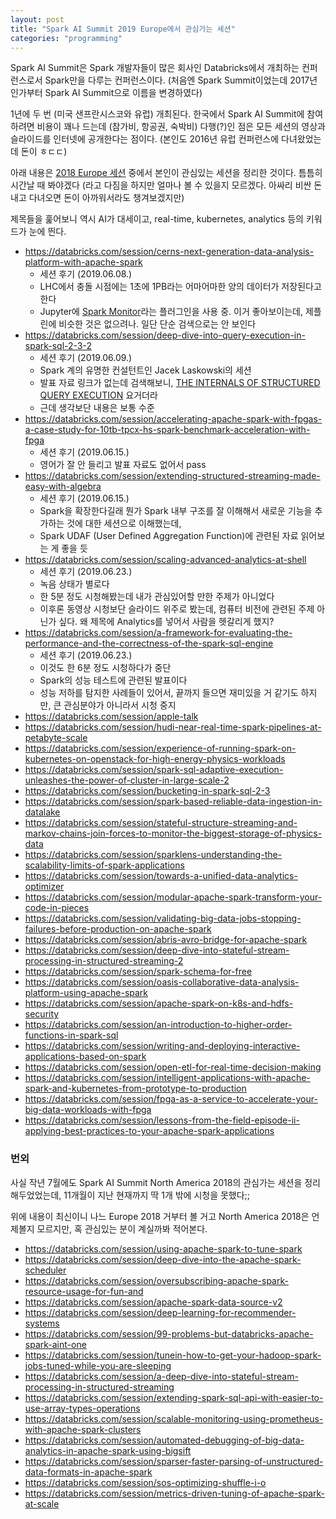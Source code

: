 ```yaml
---
layout: post
title: "Spark AI Summit 2019 Europe에서 관심가는 세션"
categories: "programming"
---
```


Spark AI Summit은 Spark 개발자들이 많은 회사인 Databricks에서 개최하는 컨퍼런스로서 Spark만을 다루는 컨퍼런스이다. (처음엔 Spark Summit이었는데 2017년인가부터 Spark AI Summit으로 이름을 변경하였다)

1년에 두 번 (미국 샌프란시스코와 유럽) 개최된다. 한국에서 Spark AI Summit에 참여하려면 비용이 꽤나 드는데 (참가비, 항공권, 숙박비) 다행(?)인 점은 모든 세션의 영상과 슬라이드를 인터넷에 공개한다는 점이다. (본인도 2016년 유럽 컨퍼런스에 다녀왔었는데 돈이 ㅎㄷㄷ)

아래 내용은 [2018 Europe 세션](https://databricks.com/sparkaisummit/europe/schedule) 중에서 본인이 관심있는 세션을 정리한 것이다. 틈틈히 시간날 때 봐야겠다 (라고 다짐을 하지만 얼마나 볼 수 있을지 모르겠다. 아싸리 비싼 돈 내고 다녀오면 돈이 아까워서라도 챙겨보겠지만)

제목들을 훑어보니 역시 AI가 대세이고, real-time, kubernetes, analytics 등의 키워드가 눈에 띈다.

- https://databricks.com/session/cerns-next-generation-data-analysis-platform-with-apache-spark
    - 세션 후기 (2019.06.08.)
    - LHC에서 충돌 시점에는 1초에 1PB라는 어마어마한 양의 데이터가 저장된다고 한다
    - Jupyter에 [Spark Monitor](https://krishnan-r.github.io/sparkmonitor/)라는 플러그인을 사용 중. 이거 좋아보이는데, 제플린에 비슷한 것은 없으려나. 일단 단순 검색으로는 안 보인다
- https://databricks.com/session/deep-dive-into-query-execution-in-spark-sql-2-3-2
    - 세션 후기 (2019.06.09.)
    - Spark 계의 유명한 컨설턴트인 Jacek Laskowski의 세션
    - 발표 자료 링크가 없는데 검색해보니, [THE INTERNALS OF STRUCTURED QUERY EXECUTION](http://blog.jaceklaskowski.pl/spark-workshop/slides/spark-sql-internals-of-structured-query-execution.html#/home) 요거더라
    - 근데 생각보단 내용은 보통 수준
- https://databricks.com/session/accelerating-apache-spark-with-fpgas-a-case-study-for-10tb-tpcx-hs-spark-benchmark-acceleration-with-fpga
    - 세션 후기 (2019.06.15.)
    - 영어가 잘 안 들리고 발표 자료도 없어서 pass
- https://databricks.com/session/extending-structured-streaming-made-easy-with-algebra
    - 세션 후기 (2019.06.15.)
    - Spark을 확장한다길래 뭔가 Spark 내부 구조를 잘 이해해서 새로운 기능을 추가하는 것에 대한 세션으로 이해했는데,
    - Spark UDAF (User Defined Aggregation Function)에 관련된 자료 읽어보는 게 좋을 듯
- https://databricks.com/session/scaling-advanced-analytics-at-shell
    - 세션 후기 (2019.06.23.)
    - 녹음 상태가 별로다
    - 한 5분 정도 시청해봤는데 내가 관심있어할 만한 주제가 아니었다
    - 이후론 동영상 시청보단 슬라이드 위주로 봤는데, 컴퓨터 비전에 관련된 주제 아닌가 싶다. 왜 제목에 Analytics를 넣어서 사람을 헷갈리게 했지?
- https://databricks.com/session/a-framework-for-evaluating-the-performance-and-the-correctness-of-the-spark-sql-engine
    - 세션 후기 (2019.06.23.)
    - 이것도 한 6분 정도 시청하다가 중단
    - Spark의 성능 테스트에 관련된 발표이다
    - 성능 저하를 탐지한 사례들이 있어서, 끝까지 들으면 재미있을 거 같기도 하지만, 큰 관심분야가 아니라서 시청 중지
- https://databricks.com/session/apple-talk
- https://databricks.com/session/hudi-near-real-time-spark-pipelines-at-petabyte-scale
- https://databricks.com/session/experience-of-running-spark-on-kubernetes-on-openstack-for-high-energy-physics-workloads
- https://databricks.com/session/spark-sql-adaptive-execution-unleashes-the-power-of-cluster-in-large-scale-2
- https://databricks.com/session/bucketing-in-spark-sql-2-3
- https://databricks.com/session/spark-based-reliable-data-ingestion-in-datalake
- https://databricks.com/session/stateful-structure-streaming-and-markov-chains-join-forces-to-monitor-the-biggest-storage-of-physics-data
- https://databricks.com/session/sparklens-understanding-the-scalability-limits-of-spark-applications
- https://databricks.com/session/towards-a-unified-data-analytics-optimizer
- https://databricks.com/session/modular-apache-spark-transform-your-code-in-pieces
- https://databricks.com/session/validating-big-data-jobs-stopping-failures-before-production-on-apache-spark
- https://databricks.com/session/abris-avro-bridge-for-apache-spark
- https://databricks.com/session/deep-dive-into-stateful-stream-processing-in-structured-streaming-2
- https://databricks.com/session/spark-schema-for-free
- https://databricks.com/session/oasis-collaborative-data-analysis-platform-using-apache-spark
- https://databricks.com/session/apache-spark-on-k8s-and-hdfs-security
- https://databricks.com/session/an-introduction-to-higher-order-functions-in-spark-sql
- https://databricks.com/session/writing-and-deploying-interactive-applications-based-on-spark
- https://databricks.com/session/open-etl-for-real-time-decision-making
- https://databricks.com/session/intelligent-applications-with-apache-spark-and-kubernetes-from-prototype-to-production
- https://databricks.com/session/fpga-as-a-service-to-accelerate-your-big-data-workloads-with-fpga
- https://databricks.com/session/lessons-from-the-field-episode-ii-applying-best-practices-to-your-apache-spark-applications

### 번외

사실 작년 7월에도 Spark AI Summit North America 2018의 관심가는 세션을 정리해두었었는데, 11개월이 지난 현재까지 딱 1개 밖에 시청을 못했다;;

위에 내용이 최신이니 나느 Europe 2018 거부터 볼 거고 North America 2018은 언제볼지 모르지만, 혹 관심있는 분이 계실까봐 적어본다.

- https://databricks.com/session/using-apache-spark-to-tune-spark
- https://databricks.com/session/deep-dive-into-the-apache-spark-scheduler
- https://databricks.com/session/oversubscribing-apache-spark-resource-usage-for-fun-and
- https://databricks.com/session/apache-spark-data-source-v2
- https://databricks.com/session/deep-learning-for-recommender-systems
- https://databricks.com/session/99-problems-but-databricks-apache-spark-aint-one
- https://databricks.com/session/tunein-how-to-get-your-hadoop-spark-jobs-tuned-while-you-are-sleeping
- https://databricks.com/session/a-deep-dive-into-stateful-stream-processing-in-structured-streaming
- https://databricks.com/session/extending-spark-sql-api-with-easier-to-use-array-types-operations
- https://databricks.com/session/scalable-monitoring-using-prometheus-with-apache-spark-clusters
- https://databricks.com/session/automated-debugging-of-big-data-analytics-in-apache-spark-using-bigsift
- https://databricks.com/session/sparser-faster-parsing-of-unstructured-data-formats-in-apache-spark
- https://databricks.com/session/sos-optimizing-shuffle-i-o
- https://databricks.com/session/metrics-driven-tuning-of-apache-spark-at-scale

